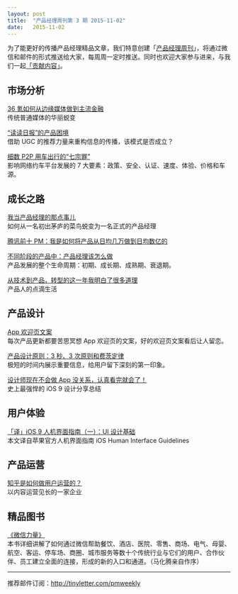 ```yaml
---
layout: post
title:  "产品经理周刊第 3 期 2015-11-02"
date:   2015-11-02
---
```


为了能更好的传播产品经理精品文章，我们特意创建「[产品经理周刊](http://pmweekly.com/)」，将通过微信和邮件的形式推送给大家，每周周一定时推送。同时也欢迎大家参与进来，与我们一起[「贡献内容」](https://github.com/vincent4j/pmweekly.com/issues/new)。    

## 市场分析 

[36 氪如何从边缘媒体做到主流金融](http://mp.weixin.qq.com/s?__biz=MjM5OTAwNTQ0MA==&mid=400153481&idx=1&sn=469d0abdebf1b061c8d9d4397b282e81&scene=1&srcid=1030PxKv74cIRXhCezEVEBdC&from=groupmessage&isappinstalled=0#wechat_redirect)   
传统普通媒体的华丽蜕变   

[“读读日报”的产品困境](http://mp.weixin.qq.com/s?__biz=MjM5ODc2NzIzMg==&mid=400646287&idx=1&sn=51daccf88f8961a88f84744f7cf38f09&scene=1&srcid=1101hUofFCkFwc51aXcY9woO&from=groupmessage&isappinstalled=0#wechat_redirect)  
借助 UGC 的推荐力量来重构信息的传播，该模式是否成立？  

[细数 P2P 用车出行的“七宗罪”](http://www.pmcaff.com/forum.php?mod=viewthread&tid=19496)  
影响网络约车平台发展的 7 大要素：政策、安全、认证、速度、体验、价格和车源。    

## 成长之路

[我当产品经理的那点事儿](http://www.jianshu.com/p/a9c138c41920)   
如何从一名初出茅庐的菜鸟蜕变为一名正式的产品经理 

[腾讯前十 PM：我是如何将产品从日均几万做到日均数亿的](http://mp.weixin.qq.com/s?__biz=MzAxNzY1NjQ1OA==&mid=400132707&idx=2&sn=93df7e4052be3d07eb90f18c1177c975&scene=1&srcid=11013oLBbASqyT4HJzX9ffxp&from=groupmessage&isappinstalled=0#wechat_redirect)   
   
[不同阶段的产品中：产品经理该怎么做](http://www.jianshu.com/p/2e37ec7ad6fa)  
产品发展的整个生命周期：初期、成长期、成熟期、衰退期。 

[从技术到产品，转型的这一年我明白了很多道理](http://mp.weixin.qq.com/s?__biz=MjAzNzMzNTkyMQ==&mid=400569195&idx=1&sn=fec6b647320b2f7490da9c01be2a3047&scene=1&srcid=1102larzCqU6L6lwtbKQ6o7r&from=groupmessage&isappinstalled=0#wechat_redirect)  
产品人的点滴生活           
      
## 产品设计

[App 欢迎页文案](http://mp.weixin.qq.com/s?__biz=MjM5NjA3ODI3Ng==&mid=400123072&idx=1&sn=bcc6ebbb317ae6282e8985929b360f3f&scene=1&srcid=1028qvwofIusxJpSjbysLsmf&from=groupmessage&isappinstalled=0#rd)   
每次产品更新都要苦思冥想 App 欢迎页的文案，好的欢迎页文案看后让人留恋。    

[产品设计原则：3 秒、3 次原则和费茨定律](http://mp.weixin.qq.com/s?__biz=MjM5NjA3ODI3Ng==&mid=400147498&idx=1&sn=5e650ecc6a42beb6e2e1b9d3b024818d&scene=1&srcid=11011Owl8o6Pbs3BtMEZmJqN&from=groupmessage&isappinstalled=0#wechat_redirect)   
极短的时间内展示重要信息，给用户留下深刻的第一印象。    

[设计师现在不会做 App 没关系，认真看完就会了！](http://mp.weixin.qq.com/s?__biz=MzAxNDAxOTcxOQ==&mid=400501192&idx=1&sn=6c3815f1251a89bfffae23125cbac0d1&scene=1&srcid=1102AcCcP2aXyQwSZ2CeQsaE&from=groupmessage&isappinstalled=0#wechat_redirect)  
史上最强悍的 iOS 9 设计分享总结     

## 用户体验

[「译」iOS 9 人机界面指南（一）：UI 设计基础](http://isux.tencent.com/ios9-guideline-ch1.html)      
本文译自苹果官方人机界面指南 iOS Human Interface Guidelines  

## 产品运营

[知乎是如何做用户运营的？](http://www.pmcaff.com/forum.php?mod=viewthread&tid=19459)  
以内容运营见长的一家企业          
   
## 精品图书  

[《微信力量》](https://book.douban.com/subject/26651382/)   
本书详细讲解了如何通过微信帮助餐饮、酒店、医院、零售、商场、电气、母婴、航空、客运、停车场、商圈、城市服务等数十个传统行业与它们的用户、合作伙伴、员工建立全面的连接，形成的新的入口和通道。（马化腾亲自作序）

---
推荐邮件订阅：<http://tinyletter.com/pmweekly>  
      
  
 
